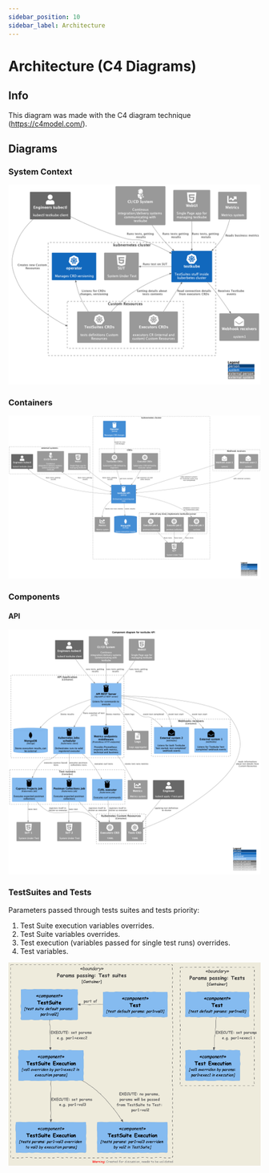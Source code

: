 ```yaml
---
sidebar_position: 10
sidebar_label: Architecture
---
```

# Architecture (C4 Diagrams)

## **Info**

This diagram was made with the C4 diagram technique
(<https://c4model.com/>).

## **Diagrams**

### **System Context**

![testkube system context diagram](img/system_context.png)

### **Containers**

![testkube container diagram](img/containers.png)

### **Components**

#### **API**

![API](img/components_api.png)

### TestSuites and Tests

Parameters passed through tests suites and tests priority: 

1. Test Suite execution variables overrides.
2. Test Suite variables overrides.
3. Test execution (variables passed for single test runs) overrides.
4. Test variables.


![variables passing](img/params-passing.png)
